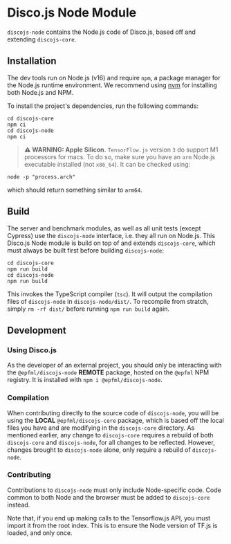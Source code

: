 # Disco.js Node Module

`discojs-node` contains the Node.js code of Disco.js, based off and extending `discojs-core`.

## Installation

The dev tools run on Node.js (v16) and require `npm`, a package manager for the Node.js runtime environment.
We recommend using [nvm](https://github.com/nvm-sh/nvm) for installing both Node.js and NPM.

To install the project's dependencies, run the following commands:

```
cd discojs-core
npm ci
cd discojs-node
npm ci
```

> **⚠ WARNING: Apple Silicon.**
> `TensorFlow.js` version `3` do support M1 processors for macs. To do so, make sure you have an `arm` Node.js executable installed (not `x86_64`). It can be checked using:

```
node -p "process.arch"
```

which should return something similar to `arm64`.

## Build

The server and benchmark modules, as well as all unit tests (except Cypress) use the `discojs-node` interface, i.e. they all run on Node.js. This Disco.js Node module is build on top of and extends `discojs-core`, which must always be built first before building `discojs-node`:

```
cd discojs-core
npm run build
cd discojs-node
npm run build
```

This invokes the TypeScript compiler (`tsc`). It will output the compilation files of `discojs-node` in `discojs-node/dist/`. To recompile from stratch, simply `rm -rf dist/` before running `npm run build` again.

## Development

### Using Disco.js

As the developer of an external project, you should only be interacting with the `@epfml/discojs-node` __REMOTE__ package, hosted on the `@epfml` NPM registry. It is installed with `npm i @epfml/discojs-node`.

### Compilation

When contributing directly to the source code of `discojs-node`, you will be using the __LOCAL__ `@epfml/discojs-core` package, which is based off the local files you have and are modifying in the `discojs-core` directory. As mentioned earlier, any change to `discojs-core` requires a rebuild of both `discojs-core` and `discojs-node`, for all changes to be reflected. However, changes brought to `discojs-node` alone, only require a rebuild of `discojs-node`.

### Contributing

Contributions to `discojs-node` must only include Node-specific code. Code common to both Node and the browser must be added to `discojs-core` instead.

Note that, if you end up making calls to the Tensorflow.js API, you must import it from the root index. This is to ensure the Node version of TF.js is loaded, and only once.